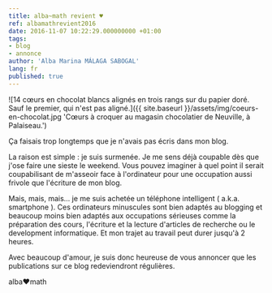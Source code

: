 ```yaml
---
title: alba~math revient ♥
ref: albamathrevient2016
date: 2016-11-07 10:22:29.000000000 +01:00
tags:
- blog
- annonce
author: 'Alba Marina MÁLAGA SABOGAL'
lang: fr
published: true
---
```


![14 cœurs en chocolat blancs alignés en trois rangs sur du papier doré. Sauf le premier, qui n'est pas aligné.]({{ site.baseurl }}/assets/img/coeurs-en-chocolat.jpg 'Cœurs à croquer au magasin chocolatier de Neuville, à Palaiseau.')

Ça faisais trop longtemps que je n'avais pas écris dans mon blog.

La raison est simple : je suis surmenée. Je me sens déjà coupable dès que j'ose faire une sieste le weekend. Vous pouvez imaginer à quel point il serait coupabilisant de m'asseoir face à l'ordinateur pour une occupation aussi frivole que l'écriture de mon blog.

Mais, mais, mais… je me suis achetée un téléphone intelligent ( a.k.a. smartphone ). Ces ordinateurs minuscules sont bien adaptés au blogging et beaucoup moins bien adaptés aux occupations sérieuses comme la préparation des cours, l'écriture et la lecture d'articles de recherche ou le development informatique. Et mon trajet au travail peut durer jusqu'à 2 heures.

Avec beaucoup d'amour, je suis donc heureuse de vous annoncer que les publications sur ce blog redeviendront régulières.

alba♥math
